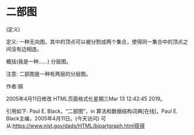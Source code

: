 # 二部图


(定义)



定义:
一种无向图，其中的顶点可以被分割成两个集合，使得同一集合中的顶点之间没有边相连。



概括(我是一种……)
分层图。



注意:
二部图是一种有两层的分层图。


作者:钢







2005年4月11日修改
HTML页面格式化星期三Mar 13 12:42:45 2019。



引用如下:
Paul E. Black，“二部图”，in
算法和数据结构词典[在线]，Paul E. Black主编，2005年4月11日。(今天访问)
可从:https://www.nist.gov/dads/HTML/bipartgraph.html获得